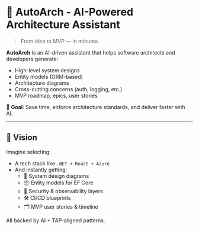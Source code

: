 # 🧠 AutoArch - AI-Powered Architecture Assistant

> From idea to MVP — in minutes.

**AutoArch** is an AI-driven assistant that helps software architects and developers generate:
- High-level system designs
- Entity models (ORM-based)
- Architecture diagrams
- Cross-cutting concerns (auth, logging, etc.)
- MVP roadmap, epics, user stories

🎯 **Goal**: Save time, enforce architecture standards, and deliver faster with AI.

---
## 🔮 Vision

Imagine selecting:
- A tech stack like `.NET + React + Azure`
- And instantly getting:
  - 🎨 System design diagrams
  - 📦 Entity models for EF Core
  - 🔐 Security & observability layers
  - 🛠️ CI/CD blueprints
  - 🗂️ MVP user stories & timeline

All backed by AI + TAP-aligned patterns.
